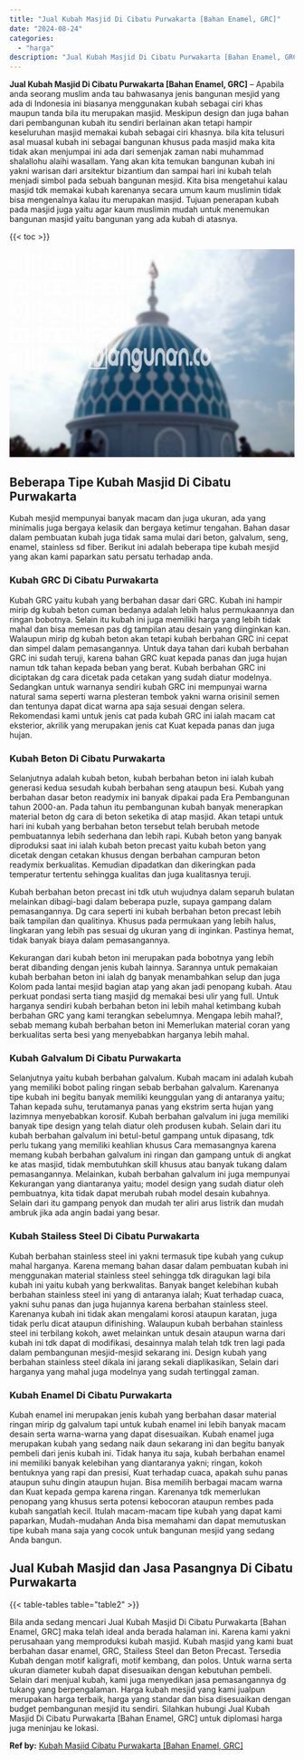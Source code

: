 ```yaml
---
title: "Jual Kubah Masjid Di Cibatu Purwakarta [Bahan Enamel, GRC]"
date: "2024-08-24"
categories: 
  - "harga"
description: "Jual Kubah Masjid Di Cibatu Purwakarta [Bahan Enamel, GRC]. Bila anda sedang mencari Jual Kubah Masjid Di Cibatu Purwakarta [Bahan Enamel, GRC] maka telah..."
---
```


**Jual Kubah Masjid Di Cibatu Purwakarta \[Bahan Enamel, GRC\]** – Apabila anda seorang muslim anda tau bahwasanya jenis bangunan mesjid yang ada di Indonesia ini biasanya menggunakan kubah sebagai ciri khas maupun tanda bila itu merupakan masjid. Meskipun design dan juga bahan dari pembangunan kubah itu sendiri berlainan akan tetapi hampir keseluruhan masjid memakai kubah sebagai ciri khasnya. bila kita telusuri asal muasal kubah ini sebagai bangunan khusus pada masjid maka kita tidak akan menjumpai ini ada dari semenjak zaman nabi muhammad shalallohu alaihi wasallam. Yang akan kita temukan bangunan kubah ini yakni warisan dari arsitektur bizantium dan sampai hari ini kubah telah menjadi simbol pada sebuah bangunan mesjid. Kita bisa mengetahui kalau masjid tdk memakai kubah karenanya secara umum kaum muslimin tidak bisa mengenalnya kalau itu merupakan masjid. Tujuan penerapan kubah pada masjid juga yaitu agar kaum muslimin mudah untuk menemukan bangunan masjid yaitu bangunan yang ada kubah di atasnya.

{{< toc >}}

![Jual Kubah Masjid Di Cibatu Purwakarta [Bahan Enamel, GRC]](/images/jual-kubah-masjid-44.png)

## Beberapa Tipe Kubah Masjid Di Cibatu Purwakarta

Kubah mesjid mempunyai banyak macam dan juga ukuran, ada yang minimalis juga bergaya kelasik dan bergaya ketimur tengahan. Bahan dasar dalam pembuatan kubah juga tidak sama mulai dari beton, galvalum, seng, enamel, stainless sd fiber. Berikut ini adalah beberapa tipe kubah mesjid yang akan kami paparkan satu persatu terhadap anda.

### Kubah GRC Di Cibatu Purwakarta

Kubah GRC yaitu kubah yang berbahan dasar dari GRC. Kubah ini hampir mirip dg kubah beton cuman bedanya adalah lebih halus permukaannya dan ringan bobotnya. Selain itu kubah ini juga memiliki harga yang lebih tidak mahal dan bisa memesan pas dg tampilan atau desain yang diinginkan kan. Walaupun mirip dg kubah beton akan tetapi kubah berbahan GRC ini cepat dan simpel dalam pemasangannya. Untuk daya tahan dari kubah berbahan GRC ini sudah teruji, karena bahan GRC kuat kepada panas dan juga hujan namun tdk tahan kepada beban yang berat. Kubah berbahan GRC ini diciptakan dg cara dicetak pada cetakan yang sudah diatur modelnya. Sedangkan untuk warnanya sendiri kubah GRC ini mempunyai warna natural sama seperti warna plesteran tembok yakni warna orisinil semen dan tentunya dapat dicat warna apa saja sesuai dengan selera. Rekomendasi kami untuk jenis cat pada kubah GRC ini ialah macam cat eksterior, akrilik yang merupakan jenis cat Kuat kepada panas dan juga hujan.

### Kubah Beton Di Cibatu Purwakarta

Selanjutnya adalah kubah beton, kubah berbahan beton ini ialah kubah generasi kedua sesudah kubah berbahan seng ataupun besi. Kubah yang berbahan dasar beton readymix ini banyak dipakai pada Era Pembangunan tahun 2000-an. Pada tahun itu pembangunan kubah banyak menerapkan material beton dg cara di beton seketika di atap masjid. Akan tetapi untuk hari ini kubah yang berbahan beton tersebut telah berubah metode pembuatannya lebih sederhana dan lebih rapi. Kubah beton yang banyak diproduksi saat ini ialah kubah beton precast yaitu kubah beton yang dicetak dengan cetakan khusus dengan berbahan campuran beton readymix berkualitas. Kemudian dipadatkan dan dikeringkan pada temperatur tertentu sehingga kualitas dan juga kualitasnya teruji.

Kubah berbahan beton precast ini tdk utuh wujudnya dalam separuh bulatan melainkan dibagi-bagi dalam beberapa puzle, supaya gampang dalam pemasangannya. Dg cara seperti ini kubah berbahan beton precast lebih baik tampilan dan qualitinya. Khusus pada permukaan yang lebih halus, lingkaran yang lebih pas sesuai dg ukuran yang di inginkan. Pastinya hemat, tidak banyak biaya dalam pemasangannya.

Kekurangan dari kubah beton ini merupakan pada bobotnya yang lebih berat dibanding dengan jenis kubah lainnya. Sarannya untuk pemakaian kubah berbahan beton ini ialah dg banyak menambahkan selup dan juga Kolom pada lantai mesjid bagian atap yang akan jadi penopang kubah. Atau perkuat pondasi serta tiang masjid dg memakai besi ulir yang full. Untuk harganya sendiri kubah berbahan beton ini lebih mahal ketimbang kubah berbahan GRC yang kami terangkan sebelumnya. Mengapa lebih mahal?, sebab memang kubah berbahan beton ini Memerlukan material coran yang berkualitas serta besi yang menyebabkan harganya lebih mahal.

### Kubah Galvalum Di Cibatu Purwakarta

Selanjutnya yaitu kubah berbahan galvalum. Kubah macam ini adalah kubah yang memiliki bobot paling ringan sebab berbahan galvalum. Karenanya tipe kubah ini begitu banyak memiliki keunggulan yang di antaranya yaitu; Tahan kepada suhu, terutamanya panas yang ekstrim serta hujan yang lazimnya menyebabkan korosif. Kubah berbahan galvalum ini juga memiliki banyak tipe design yang telah diatur oleh produsen kubah. Selain dari itu kubah berbahan galvalum ini betul-betul gampang untuk dipasang, tdk perlu tukang yang memiliki keahlian khusus Cara memasangnya karena memang kubah berbahan galvalum ini ringan dan gampang untuk di angkat ke atas masjid, tidak membutuhkan skill khusus atau banyak tukang dalam pemasangannya. Melainkan, kubah berbahan galvalum ini juga mempunyai Kekurangan yang diantaranya yaitu; model design yang sudah diatur oleh pembuatnya, kita tidak dapat merubah rubah model desain kubahnya. Selain dari itu gampang penyok dan mudah ter aliri arus listrik dan mudah ambruk jika ada angin badai yang besar.

### Kubah Stailess Steel Di Cibatu Purwakarta

Kubah berbahan stainless steel ini yakni termasuk tipe kubah yang cukup mahal harganya. Karena memang bahan dasar dalam pembuatan kubah ini menggunakan material stainless steel sehingga tdk diragukan lagi bila kubah ini yaitu kubah yang berkwalitas. Banyak banget kelebihan kubah berbahan stainless steel ini yang di antaranya ialah; Kuat terhadap cuaca, yakni suhu panas dan juga hujannya karena berbahan stainless steel. Karenanya kubah ini tidak akan mengalami korosi ataupun karatan, juga tidak perlu dicat ataupun difinishing. Walaupun kubah berbahan stainless steel ini terbilang kokoh, awet melainkan untuk desain ataupun warna dari kubah ini tdk dapat di modifikasi, desainnya malah telah tdk tren lagi pada dalam pembangunan mesjid-mesjid sekarang ini. Design kubah yang berbahan stainless steel dikala ini jarang sekali diaplikasikan, Selain dari harganya yang mahal juga modelnya yang sudah tertinggal zaman.

### Kubah Enamel Di Cibatu Purwakarta

Kubah enamel ini merupakan jenis kubah yang berbahan dasar material ringan mirip dg galvalum tapi untuk kubah enamel ini lebih banyak macam desain serta warna-warna yang dapat disesuaikan. Kubah enamel juga merupakan kubah yang sedang naik daun sekarang ini dan begitu banyak pembeli dari jenis kubah ini. Tidak hanya itu saja, kubah berbahan enamel ini memiliki banyak kelebihan yang diantaranya yakni; ringan, kokoh bentuknya yang rapi dan presisi, Kuat terhadap cuaca, apakah suhu panas ataupun suhu dingin ataupun hujan. Bisa memilih berbagai macam warna dan Kuat kepada gempa karena ringan. Karenanya tdk memerlukan penopang yang khusus serta potensi kebocoran ataupun rembes pada kubah sangatlah kecil. Itulah macam-macam tipe kubah yang dapat kami paparkan, Mudah-mudahan Anda bisa memahami dan dapat memutuskan tipe kubah mana saja yang cocok untuk bangunan mesjid yang sedang Anda bangun.

## Jual Kubah Masjid dan Jasa Pasangnya Di Cibatu Purwakarta

{{< table-tables table="table2" >}}

Bila anda sedang mencari Jual Kubah Masjid Di Cibatu Purwakarta \[Bahan Enamel, GRC\] maka telah ideal anda berada halaman ini. Karena kami yakni perusahaan yang memproduksi kubah masjid. Kubah masjid yang kami buat berbahan dasar enamel, GRC, Stailess Steel dan Beton Precast. Tersedia Kubah dengan motif kaligrafi, motif kembang, dan polos. Untuk warna serta ukuran diameter kubah dapat disesuaikan dengan kebutuhan pembeli. Selain dari menjual kubah, kami juga menyedikan jasa pemasangannya dg tukang yang berpengalaman. Harga kubah mesjid yang kami jualpun merupakan harga terbaik, harga yang standar dan bisa disesuaikan dengan budget pembangunan mesjid itu sendiri. Silahkan hubungi Jual Kubah Masjid Di Cibatu Purwakarta \[Bahan Enamel, GRC\] untuk diplomasi harga juga meninjau ke lokasi.

**Ref by:** [Kubah Masjid Cibatu Purwakarta [Bahan Enamel, GRC]](https://id.wikipedia.org/wiki/Kubah)
